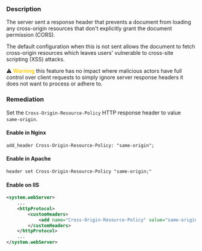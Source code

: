 ### Description

The server sent a response header that prevents a document from loading any cross-origin resources that don't explicitly grant the document permission (CORS).

The default configuration when this is not sent allows the document to fetch cross-origin resources which leaves users' vulnerable to cross-site scripting (XSS) attacks.

:warning: <span style="color: #ffca00; font-weight: 600;">Warning</span> this feature has no impact where malicious actors have full control over client requests to simply ignore server response headers it does not want to process or adhere to.

### Remediation

Set the `Cross-Origin-Resource-Policy` HTTP response header to value `same-origin`.

#### Enable in Nginx

```
add_header Cross-Origin-Resource-Policy: "same-origin";
```

#### Enable in Apache

```
header set Cross-Origin-Resource-Policy "same-origin;"
```

#### Enable on IIS

```xml
<system.webServer>
    ...
    <httpProtocol>
        <customHeaders>
            <add name="Cross-Origin-Resource-Policy" value="same-origin" />
        </customHeaders>
    </httpProtocol>
    ...
</system.webServer>
```
